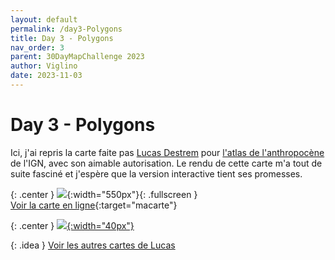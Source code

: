 ```yaml
---
layout: default
permalink: /day3-Polygons
title: Day 3 - Polygons
nav_order: 3
parent: 30DayMapChallenge 2023
author: Viglino
date: 2023-11-03
---
```

# Day 3 - Polygons

Ici, j'ai repris la carte faite pas [Lucas Destrem](https://twitter.com/LucasDestrem) pour [l'atlas de l'anthropocène](https://www.ign.fr/atlas-ign-des-cartes-de-lanthropocene-2023-occupation-sols) de l'IGN, avec son aimable autorisation. Le rendu de cette carte m'a tout de suite fasciné et j'espère que la version interactive tient ses promesses.

{: .center }
![](https://pbs.twimg.com/media/F9_gki4XYAA8IBI?format=jpg&name=4096x4096){:width="550px"}{: .fullscreen }    
[Voir la carte en ligne](https://macarte.ign.fr/carte/kCcj1S/Archipel){:target="macarte"}

{: .center }
[![](https://upload.wikimedia.org/wikipedia/commons/5/5a/X_icon_2.svg){:width="40px"}](https://twitter.com/jmviglino/status/1719972609809367513)

{: .idea }
[Voir les autres cartes de Lucas](https://www.ign.fr/files/default/2023-10/portfolio_lucas_destrem.pdf)
